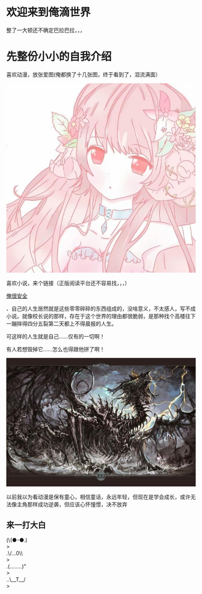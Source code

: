 <!DOCTYPE html>
<html lang="zh-cn">
  <head>
	<meta charset="utf-8"/>
	<title>小小的世界</title>
	<style>
		body{
			background-image: url("1.jpg");
			background-repeat: repeat;no-repeat;
			background-position: left top;
			background-attachment: fixed;
		}
		div{
			margin-top: 1px
		}
	</style>
</head>
<body>
<h1>欢迎来到俺滴世界</h1>
<p>整了一大顿还不确定巴拉巴拉，，，</p>
<h1>先整份小小的自我介绍</h1>
<p>喜欢动漫，放张爱图(俺都换了十几张图，终于看到了，泪流满面）</p>
<img src="123.jpg.jpeg">
<p>喜欢小说，来个链接（正版阅读平台还不容易找，，，）</p>
<a href="https://ubook.reader.qq.com/intro.html?bid=933335&amp;b_f=231004">俺很安全</a>
<p>、自己的人生居然就是这些零零碎碎的东西组成的，没啥意义，不太感人，写不成小说。就像校长说的那样，存在于这个世界的理由都很脆弱，是那种找个高楼往下一蹦摔得四分五裂第二天都上不得晨报的人生。</p>
<p>可这样的人生就是自己……仅有的一切啊！</p>
<p>有人若想毁掉它……怎么也得跟他拼了啊！</p>
<img src="lz.png">
<p>以前我以为看动漫是保有童心，相信童话，永远年轻，但现在是学会成长，或许无法像主角那样成功逆袭，但应该心怀憧憬，决不放弃</p>
<h2>来一打大白</h2>              
<div>(\(●-●.) </div>> 
<div>.\/...0\\  </div>> 
<div>.(........)" </div>> 
<div>..\__T__/ </div>>   
</body>
</html>

